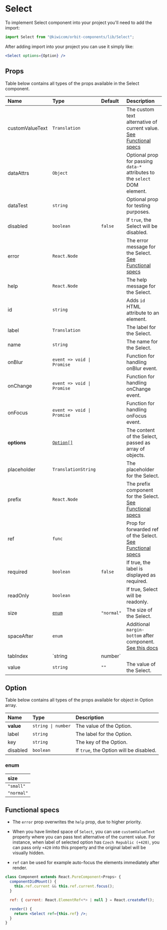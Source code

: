 # Select

To implement Select component into your project you'll need to add the import:

```jsx
import Select from "@kiwicom/orbit-components/lib/Select";
```

After adding import into your project you can use it simply like:

```jsx
<Select options={Option} />
```

## Props

Table below contains all types of the props available in the Select component.

| Name            | Type                       | Default    | Description                                                                                                                                                    |
| :-------------- | :------------------------- | :--------- | :------------------------------------------------------------------------------------------------------------------------------------------------------------- |
| customValueText | `Translation`              |            | The custom text alternative of current value. [See Functional specs](#functional-specs)                                                                        |
| dataAttrs       | `Object`                   |            | Optional prop for passing `data-*` attributes to the `select` DOM element.                                                                                     |
| dataTest        | `string`                   |            | Optional prop for testing purposes.                                                                                                                            |
| disabled        | `boolean`                  | `false`    | If `true`, the Select will be disabled.                                                                                                                        |
| error           | `React.Node`               |            | The error message for the Select. [See Functional specs](#functional-specs)                                                                                    |
| help            | `React.Node`               |            | The help message for the Select.                                                                                                                               |
| id              | `string`                   |            | Adds `id` HTML attribute to an element.                                                                                                                        |
| label           | `Translation`              |            | The label for the Select.                                                                                                                                      |
| name            | `string`                   |            | The name for the Select.                                                                                                                                       |
| onBlur          | `event => void \| Promise` |            | Function for handling onBlur event.                                                                                                                            |
| onChange        | `event => void \| Promise` |            | Function for handling onChange event.                                                                                                                          |
| onFocus         | `event => void \| Promise` |            | Function for handling onFocus event.                                                                                                                           |
| **options**     | [`Option[]`](#option)      |            | The content of the Select, passed as array of objects.                                                                                                         |
| placeholder     | `TranslationString`        |            | The placeholder for the Select.                                                                                                                                |
| prefix          | `React.Node`               |            | The prefix component for the Select. [See Functional specs](#functional-specs)                                                                                 |
| ref             | `func`                     |            | Prop for forwarded ref of the Select. [See Functional specs](#functional-specs)                                                                                |
| required        | `boolean`                  | `false`    | If true, the label is displayed as required.                                                                                                                   |
| readOnly        | `boolean`                  |            | If true, Select will be readonly.                                                                                                                              |
| size            | [`enum`](#enum)            | `"normal"` | The size of the Select.                                                                                                                                        |
| spaceAfter      | `enum`                     |            | Additional `margin-bottom` after component. [See this docs](https://github.com/kiwicom/orbit/tree/master/packages/orbit-components/src/common/getSpacingToken) |
| tabIndex        | `string                    | number`    |                                                                                                                                                                | Specifies the tab order of an element |
| value           | `string`                   | `""`       | The value of the Select.                                                                                                                                       |

## Option

Table below contains all types of the props available for object in Option array.

| Name      | Type               | Description                             |
| :-------- | :----------------- | :-------------------------------------- |
| **value** | `string \| number` | The value of the Option.                |
| label     | `string`           | The label for the Option.               |
| key       | `string`           | The key of the Option.                  |
| disabled  | `boolean`          | If `true`, the Option will be disabled. |

### enum

| size       |
| :--------- |
| `"small"`  |
| `"normal"` |

## Functional specs

- The `error` prop overwrites the `help` prop, due to higher priority.

- When you have limited space of `Select`, you can use `customValueText` property where you can pass text alternative of the current value. For instance, when label of selected option has `Czech Republic (+420)`, you can pass only `+420` into this property and the original label will be visually hidden.

- `ref` can be used for example auto-focus the elements immediately after render.

```jsx
class Component extends React.PureComponent<Props> {
  componentDidMount() {
    this.ref.current && this.ref.current.focus();
  }

  ref: { current: React.ElementRef<*> | null } = React.createRef();

  render() {
    return <Select ref={this.ref} />;
  }
}
```
